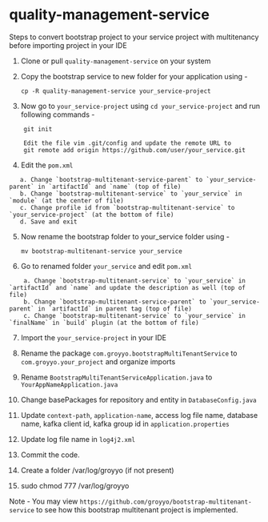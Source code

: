 # quality-management-service

Steps to convert bootstrap project to your service project with multitenancy before importing project in your IDE

1. Clone or pull `quality-management-service` on your system

2. Copy the bootstrap service to new folder for your application using -

   `cp -R quality-management-service your_service-project`

3. Now go to `your_service-project` using `cd your_service-project` and run following commands -
```
	git init
	
	Edit the file vim .git/config and update the remote URL to
	git remote add origin https://github.com/user/your_service.git
```

4. Edit the `pom.xml`
````
   a. Change `bootstrap-multitenant-service-parent` to `your_service-parent` in `artifactId` and `name` (top of file)
   b. Change `bootstrap-multitenant-service` to `your_service` in `module` (at the center of file)
   c. Change profile id from `bootstrap-multitenant-service` to `your_service-project` (at the bottom of file)
   d. Save and exit
````
5. Now rename the bootstrap folder to your_service folder using -

   `mv bootstrap-multitenant-service your_service`

6. Go to renamed folder `your_service` and edit `pom.xml`
```
	a. Change `bootstrap-multitenant-service` to `your_service` in `artifactId` and `name` and update the description as well (top of file)
	b. Change `bootstrap-multitenant-service-parent` to `your_service-parent` in `artifactId` in parent tag (top of file)
	c. Change `bootstrap-multitenant-service` to `your_service` in `finalName` in `build` plugin (at the bottom of file)
```

7. Import the `your_service-project` in your IDE

8. Rename the package `com.groyyo.bootstrapMultiTenantService` to `com.groyyo.your_project` and organize imports

9. Rename `BootstrapMultiTenantServiceApplication.java` to `YourAppNameApplication.java`

10. Change basePackages for repository and entity in `DatabaseConfig.java`

11. Update `context-path`, `application-name`, access log file name, database name, kafka client id, kafka group id in `application.properties`

12. Update log file name in `log4j2.xml`

13. Commit the code.

14. Create a folder /var/log/groyyo (if not present)

15. sudo chmod 777 /var/log/groyyo

Note - You may view `https://github.com/groyyo/bootstrap-multitenant-service` to see how this bootstrap multitenant project is implemented.
